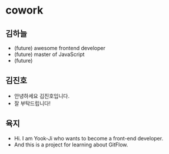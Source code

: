 # cowork

## 김하늘

- (future) awesome frontend developer
- (future) master of JavaScript
- (future)

## 김진호

- 안녕하세요 김진호입니다.
- 잘 부탁드립니다!

## 육지

- Hi. I am Yook-Ji who wants to become a front-end developer.
- And this is a project for learning about GitFlow.